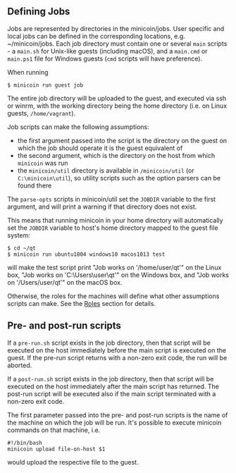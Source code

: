 ## Defining Jobs

Jobs are represented by directories in the minicoin/jobs. User specific
and local jobs can be defined in the corresponding locations, e.g.
~/minicoin/jobs. Each job directory must contain one or several `main`
scripts - a `main.sh` for Unix-like guests (including macOS), and a
`main.cmd` or `main.ps1` file for Windows guests (`cmd` scripts will have
preference).

When running

```
$ minicoin run guest job
```

The entire job directory will be uploaded to the guest, and executed via
ssh or winrm, with the working directory being the home directory (i.e.
on Linux guests, `/home/vagrant`).

Job scripts can make the following assumptions:

* the first argument passed into the script is the directory on the guest
  on which the job should operate it is the guest equivalent of
* the second argument, which is the directory on the host from which
  `minicoin` was run
* the `minicoin/util` directory is available in `/minicoin/util` (or
`C:\minicoin\util`), so utility scripts such as the option parsers can be
found there

The `parse-opts` scripts in minicoin/util set the `JOBDIR` variable to the
first argument, and will print a warning if that directory does not exist.

This means that running minicoin in your home directory will automatically
set the `JOBDIR` variable to host's home directory mapped to the guest file
system:

```
$ cd ~/qt
$ minicoin run ubuntu1804 windows10 macos1013 test
```

will make the test script print "Job works on '/home/user/qt'" on the
Linux box, "Job works on 'C:\Users\user\qt'" on the Windows box, and
"Job works on '/Users/user/qt'" on the macOS box.

Otherwise, the roles for the machines will define what other
assumptions scripts can make. See the [Roles](../README.md#roles)
section for details.

## Pre- and post-run scripts

If a `pre-run.sh` script exists in the job directory, then that script will
be executed on the host immediately before the main script is executed on the
guest. If the pre-run script returns with a non-zero exit code, the run will
be aborted.

If a `post-run.sh` script exists in the job directory, then that script will
be executed on the host immediately after the main script has returned. The
post-run script will be executed also if the main script terminated with a
non-zero exit code.

The first parameter passed into the pre- and post-run scripts is the name of
the machine on which the job will be run. It's possible to execute minicoin
commands on that machine, i.e.

```
#!/bin/bash
minicoin upload file-on-host $1
```

would upload the respective file to the guest.

